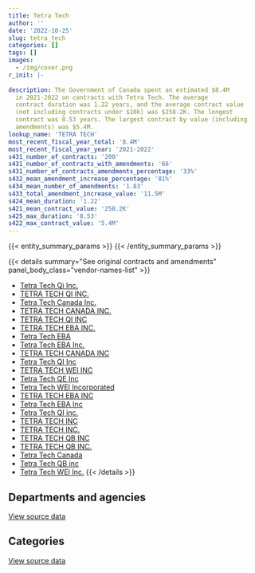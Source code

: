 ```yaml
---
title: Tetra Tech
author: ''
date: '2022-10-25'
slug: tetra_tech
categories: []
tags: []
images:
  - /img/cover.png
r_init: |-
  
description: The Government of Canada spent an estimated $8.4M
  in 2021-2022 on contracts with Tetra Tech. The average
  contract duration was 1.22 years, and the average contract value
  (not including contracts under $10k) was $258.2K. The longest
  contract was 8.53 years. The largest contract by value (including
  amendments) was $5.4M.
lookup_name: 'TETRA TECH'
most_recent_fiscal_year_total: '8.4M'
most_recent_fiscal_year_year: '2021-2022'
s431_number_of_contracts: '200'
s431_number_of_contracts_with_amendments: '66'
s431_number_of_contracts_amendments_percentage: '33%'
s432_mean_amendment_increase_percentage: '81%'
s434_mean_number_of_amendments: '1.83'
s433_total_amendment_increase_value: '11.5M'
s424_mean_duration: '1.22'
s421_mean_contract_value: '258.2K'
s425_max_duration: '8.53'
s422_max_contract_value: '5.4M'
---
```


<script src="/rmarkdown-libs/htmlwidgets/htmlwidgets.js"></script>
<link href="/rmarkdown-libs/datatables-css/datatables-crosstalk.css" rel="stylesheet" />
<script src="/rmarkdown-libs/datatables-binding/datatables.js"></script>
<script src="/rmarkdown-libs/jquery/jquery-3.6.0.min.js"></script>
<link href="/rmarkdown-libs/dt-core-bootstrap/css/dataTables.bootstrap.min.css" rel="stylesheet" />
<link href="/rmarkdown-libs/dt-core-bootstrap/css/dataTables.bootstrap.extra.css" rel="stylesheet" />
<script src="/rmarkdown-libs/dt-core-bootstrap/js/jquery.dataTables.min.js"></script>
<script src="/rmarkdown-libs/dt-core-bootstrap/js/dataTables.bootstrap.min.js"></script>
<link href="/rmarkdown-libs/crosstalk/css/crosstalk.min.css" rel="stylesheet" />
<script src="/rmarkdown-libs/crosstalk/js/crosstalk.min.js"></script>
<script src="/rmarkdown-libs/htmlwidgets/htmlwidgets.js"></script>
<link href="/rmarkdown-libs/datatables-css/datatables-crosstalk.css" rel="stylesheet" />
<script src="/rmarkdown-libs/datatables-binding/datatables.js"></script>
<script src="/rmarkdown-libs/jquery/jquery-3.6.0.min.js"></script>
<link href="/rmarkdown-libs/dt-core-bootstrap/css/dataTables.bootstrap.min.css" rel="stylesheet" />
<link href="/rmarkdown-libs/dt-core-bootstrap/css/dataTables.bootstrap.extra.css" rel="stylesheet" />
<script src="/rmarkdown-libs/dt-core-bootstrap/js/jquery.dataTables.min.js"></script>
<script src="/rmarkdown-libs/dt-core-bootstrap/js/dataTables.bootstrap.min.js"></script>
<link href="/rmarkdown-libs/crosstalk/css/crosstalk.min.css" rel="stylesheet" />
<script src="/rmarkdown-libs/crosstalk/js/crosstalk.min.js"></script>

{{< entity_summary_params >}}
{{< /entity_summary_params >}}

{{< details summary="See original contracts and amendments" panel_body_class="vendor-names-list" >}}
- [Tetra Tech Qi Inc.](https://search.open.canada.ca/en/ct/?sort=contract_value_f%20desc&page=1&search_text=%22Tetra%20Tech%20Qi%20Inc.%22)
- [TETRA TECH QI INC.](https://search.open.canada.ca/en/ct/?sort=contract_value_f%20desc&page=1&search_text=%22TETRA%20TECH%20QI%20INC.%22)
- [Tetra Tech Canada Inc.](https://search.open.canada.ca/en/ct/?sort=contract_value_f%20desc&page=1&search_text=%22Tetra%20Tech%20Canada%20Inc.%22)
- [TETRA TECH CANADA INC.](https://search.open.canada.ca/en/ct/?sort=contract_value_f%20desc&page=1&search_text=%22TETRA%20TECH%20CANADA%20INC.%22)
- [TETRA TECH QI INC](https://search.open.canada.ca/en/ct/?sort=contract_value_f%20desc&page=1&search_text=%22TETRA%20TECH%20QI%20INC%22)
- [TETRA TECH EBA INC.](https://search.open.canada.ca/en/ct/?sort=contract_value_f%20desc&page=1&search_text=%22TETRA%20TECH%20EBA%20INC.%22)
- [Tetra Tech EBA](https://search.open.canada.ca/en/ct/?sort=contract_value_f%20desc&page=1&search_text=%22Tetra%20Tech%20EBA%22)
- [Tetra Tech EBA Inc.](https://search.open.canada.ca/en/ct/?sort=contract_value_f%20desc&page=1&search_text=%22Tetra%20Tech%20EBA%20Inc.%22)
- [TETRA TECH CANADA INC](https://search.open.canada.ca/en/ct/?sort=contract_value_f%20desc&page=1&search_text=%22TETRA%20TECH%20CANADA%20INC%22)
- [Tetra Tech QI Inc](https://search.open.canada.ca/en/ct/?sort=contract_value_f%20desc&page=1&search_text=%22Tetra%20Tech%20QI%20Inc%22)
- [TETRA TECH WEI INC](https://search.open.canada.ca/en/ct/?sort=contract_value_f%20desc&page=1&search_text=%22TETRA%20TECH%20WEI%20INC%22)
- [Tetra Tech QE Inc](https://search.open.canada.ca/en/ct/?sort=contract_value_f%20desc&page=1&search_text=%22Tetra%20Tech%20QE%20Inc%22)
- [Tetra Tech WEI Incorporated](https://search.open.canada.ca/en/ct/?sort=contract_value_f%20desc&page=1&search_text=%22Tetra%20Tech%20WEI%20Incorporated%22)
- [TETRA TECH EBA INC](https://search.open.canada.ca/en/ct/?sort=contract_value_f%20desc&page=1&search_text=%22TETRA%20TECH%20EBA%20INC%22)
- [Tetra Tech EBA Inc](https://search.open.canada.ca/en/ct/?sort=contract_value_f%20desc&page=1&search_text=%22Tetra%20Tech%20EBA%20Inc%22)
- [Tetra Tech QI inc.](https://search.open.canada.ca/en/ct/?sort=contract_value_f%20desc&page=1&search_text=%22Tetra%20Tech%20QI%20inc.%22)
- [TETRA TECH INC](https://search.open.canada.ca/en/ct/?sort=contract_value_f%20desc&page=1&search_text=%22TETRA%20TECH%20INC%22)
- [TETRA TECH INC.](https://search.open.canada.ca/en/ct/?sort=contract_value_f%20desc&page=1&search_text=%22TETRA%20TECH%20INC.%22)
- [TETRA TECH QB INC](https://search.open.canada.ca/en/ct/?sort=contract_value_f%20desc&page=1&search_text=%22TETRA%20TECH%20QB%20INC%22)
- [TETRA TECH QB INC.](https://search.open.canada.ca/en/ct/?sort=contract_value_f%20desc&page=1&search_text=%22TETRA%20TECH%20QB%20INC.%22)
- [Tetra Tech Canada](https://search.open.canada.ca/en/ct/?sort=contract_value_f%20desc&page=1&search_text=%22Tetra%20Tech%20Canada%22)
- [Tetra Tech QB inc](https://search.open.canada.ca/en/ct/?sort=contract_value_f%20desc&page=1&search_text=%22Tetra%20Tech%20QB%20inc%22)
- [Tetra Tech WEI Inc.](https://search.open.canada.ca/en/ct/?sort=contract_value_f%20desc&page=1&search_text=%22Tetra%20Tech%20WEI%20Inc.%22)
{{< /details >}}

## Departments and agencies

<div id="htmlwidget-1" style="width:100%;height:auto;" class="datatables html-widget"></div>
<script type="application/json" data-for="htmlwidget-1">{"x":{"style":"bootstrap","filter":"none","vertical":false,"data":[["<a href=\"/departments/aafc-aac/\">Agriculture and Agri-Food Canada<\/a>","<a href=\"/departments/aandc-aadnc/\">Crown-Indigenous Relations and Northern Affairs Canada<\/a>","<a href=\"/departments/csc-scc/\">Correctional Service of Canada<\/a>","<a href=\"/departments/dfo-mpo/\">Fisheries and Oceans Canada<\/a>","<a href=\"/departments/dnd-mdn/\">National Defence<\/a>","<a href=\"/departments/ec/\">Environment and Climate Change Canada<\/a>","<a href=\"/departments/infc/\">Infrastructure Canada<\/a>","<a href=\"/departments/nrc-cnrc/\">National Research Council Canada<\/a>","<a href=\"/departments/nrcan-rncan/\">Natural Resources Canada<\/a>","<a href=\"/departments/pc/\">Parks Canada<\/a>","<a href=\"/departments/pwgsc-tpsgc/\">Public Services and Procurement Canada<\/a>","<a href=\"/departments/rcmp-grc/\">Royal Canadian Mounted Police<\/a>","<a href=\"/departments/tc/\">Transport Canada<\/a>"],[4095.99,118143.81,140516.19,556593.75,null,null,39713.74,null,0,190198.64,7530309.61,null,17640],[6826.64,159752.83,40752.9,1009675.36,null,13653.29,63196.64,null,0,82179.35,8058583.23,null,null],[null,205922.85,10132.55,376910.49,null,35759.07,88755.54,null,0,1943357.07,6567050.85,10500,null],[null,null,65487.35,103859.41,39090.26,39954.47,158860.92,44840.25,108964.06,2169456.35,5664347.84,null,null]],"container":"<table class=\"table table-striped table-hover row-border order-column display\">\n  <thead>\n    <tr>\n      <th>Department<\/th>\n      <th>2018-2019<\/th>\n      <th>2019-2020<\/th>\n      <th>2020-2021<\/th>\n      <th>2021-2022<\/th>\n    <\/tr>\n  <\/thead>\n<\/table>","options":{"order":[[4,"desc"]],"pageLength":10,"autoWidth":true,"columnDefs":[{"targets":1,"render":"function(data, type, row, meta) {\n    return type !== 'display' ? data : DTWidget.formatCurrency(data, \"$\", 2, 3, \",\", \".\", true, null);\n  }"},{"targets":2,"render":"function(data, type, row, meta) {\n    return type !== 'display' ? data : DTWidget.formatCurrency(data, \"$\", 2, 3, \",\", \".\", true, null);\n  }"},{"targets":3,"render":"function(data, type, row, meta) {\n    return type !== 'display' ? data : DTWidget.formatCurrency(data, \"$\", 2, 3, \",\", \".\", true, null);\n  }"},{"targets":4,"render":"function(data, type, row, meta) {\n    return type !== 'display' ? data : DTWidget.formatCurrency(data, \"$\", 2, 3, \",\", \".\", true, null);\n  }"},{"width":"16%","targets":[1,2,3,4]},{"className":"dt-right","targets":[1,2,3,4]}],"orderClasses":false}},"evals":["options.columnDefs.0.render","options.columnDefs.1.render","options.columnDefs.2.render","options.columnDefs.3.render"],"jsHooks":[]}</script>
<p class="text-right">
<a href="https://github.com/GoC-Spending/contracts-data/tree/main/data/out/vendors/tetra_tech/summary_by_fiscal_year_by_department.csv" class="source-data-link btn btn-link">View source data</a>
</p>

## Categories

<div id="htmlwidget-2" style="width:100%;height:auto;" class="datatables html-widget"></div>
<script type="application/json" data-for="htmlwidget-2">{"x":{"style":"bootstrap","filter":"none","vertical":false,"data":[["<a href=\"/categories/facilities_and_construction/\">Facilities and construction<\/a>","<a href=\"/categories/professional_services/\">Professional services<\/a>","<a href=\"/categories/information_technology/\">Information technology<\/a>","<a href=\"/categories/transportation_and_logistics/\">Transportation and logistics<\/a>","<a href=\"/categories/travel/\">Travel<\/a>"],[8409215.68,179807.74,null,8188.3,null],[9254311.97,159752.83,null,20555.45,null],[8970974.94,267413.48,null,null,null],[8068885.61,192447.75,10999.01,13564.49,108964.06]],"container":"<table class=\"table table-striped table-hover row-border order-column display\">\n  <thead>\n    <tr>\n      <th>Category<\/th>\n      <th>2018-2019<\/th>\n      <th>2019-2020<\/th>\n      <th>2020-2021<\/th>\n      <th>2021-2022<\/th>\n    <\/tr>\n  <\/thead>\n<\/table>","options":{"order":[[4,"desc"]],"dom":"t","pageLength":30,"autoWidth":true,"columnDefs":[{"targets":1,"render":"function(data, type, row, meta) {\n    return type !== 'display' ? data : DTWidget.formatCurrency(data, \"$\", 2, 3, \",\", \".\", true, null);\n  }"},{"targets":2,"render":"function(data, type, row, meta) {\n    return type !== 'display' ? data : DTWidget.formatCurrency(data, \"$\", 2, 3, \",\", \".\", true, null);\n  }"},{"targets":3,"render":"function(data, type, row, meta) {\n    return type !== 'display' ? data : DTWidget.formatCurrency(data, \"$\", 2, 3, \",\", \".\", true, null);\n  }"},{"targets":4,"render":"function(data, type, row, meta) {\n    return type !== 'display' ? data : DTWidget.formatCurrency(data, \"$\", 2, 3, \",\", \".\", true, null);\n  }"},{"width":"16%","targets":[1,2,3,4]},{"className":"dt-right","targets":[1,2,3,4]}],"orderClasses":false,"lengthMenu":[10,25,30,50,100]}},"evals":["options.columnDefs.0.render","options.columnDefs.1.render","options.columnDefs.2.render","options.columnDefs.3.render"],"jsHooks":[]}</script>
<p class="text-right">
<a href="https://github.com/GoC-Spending/contracts-data/tree/main/data/out/vendors/tetra_tech/summary_by_fiscal_year_by_category.csv" class="source-data-link btn btn-link">View source data</a>
</p>
